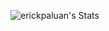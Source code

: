 ![erickpaluan's Stats](https://github-readme-stats.vercel.app/api?username=erickpaluan&theme=dracula&show_icons=true&hide_border=false&count_private=true)

<!--
**erickpaluan/erickpaluan** is a ✨ _special_ ✨ repository because its `README.md` (this file) appears on your GitHub profile.

Here are some ideas to get you started:

- 🔭 I’m currently working on ...
- 🌱 I’m currently learning ...
- 👯 I’m looking to collaborate on ...
- 🤔 I’m looking for help with ...
- 💬 Ask me about ...
- 📫 How to reach me: ...
- 😄 Pronouns: ...
- ⚡ Fun fact: ...
-->
